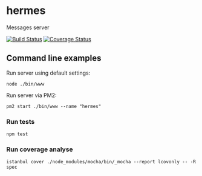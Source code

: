 # hermes
Messages server

[![Build Status](https://secure.travis-ci.org/algomonster/hermes.png)](http://travis-ci.org/algomonster/hermes)
[![Coverage Status](https://coveralls.io/repos/algomonster/hermes/badge.svg?branch=master&service=github)](https://coveralls.io/github/algomonster/hermes?branch=master)

## Command line examples

Run server using default settings:
```
node ./bin/www
```

Run server via PM2:
```
pm2 start ./bin/www --name "hermes"
```

### Run tests

```
npm test
```

### Run coverage analyse
```
istanbul cover ./node_modules/mocha/bin/_mocha --report lcovonly -- -R spec
```
